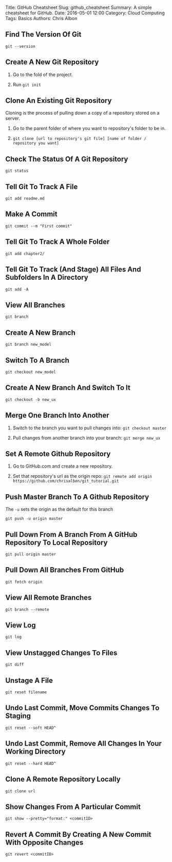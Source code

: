 Title: GitHub Cheatsheet
Slug: github_cheatsheet
Summary: A simple cheatsheet for GitHub.
Date: 2016-05-01 12:00
Category: Cloud Computing
Tags: Basics
Authors: Chris Albon

## Find The Version Of Git

`git --version`

## Create A New Git Repository

1. Go to the fold of the project.

2. Run `git init`

## Clone An Existing Git Repository

Cloning is the process of pulling down a copy of a repository stored on a server.

1. Go to the parent folder of where you want to repository's folder to be in.

2. `git clone [url to repository's git file] [name of folder / repository you want]`

## Check The Status Of A Git Repository

`git status`

## Tell Git To Track A File

`git add readme.md`

## Make A Commit

`git commit --m "First commit"`

## Tell Git To Track A Whole Folder

`git add chapter2/`

## Tell Git To Track (And Stage) All Files And Subfolders In A Directory

`git add -A`

## View All Branches

`git branch`

## Create A New Branch

`git branch new_model`

## Switch To A Branch

`git checkout new_model`

## Create A New Branch And Switch To It

`git checkout -b new_ux`

## Merge One Branch Into Another

1. Switch to the branch you want to pull changes into: `git checkout master`

2. Pull changes from another branch into your branch: `git merge new_ux`

## Set A Remote Github Repository

1. Go to GitHub.com and create a new repository.

2. Set that repository's url as the origin repo: `git remote add origin https://github.com/chrisalbon/git_tutorial.git`

## Push Master Branch To A Github Repository

The `-u` sets the origin as the default for this branch

`git push -u origin master`

## Pull Down From A Branch From A GitHub Repository To Local Repository

`git pull origin master`

## Pull Down All Branches From GitHub

`git fetch origin`

## View All Remote Branches

`git branch --remote`

## View Log

`git log`

## View Unstagged Changes To Files

`git diff`

## Unstage A File

`git reset filename`

## Undo Last Commit, Move Commits Changes To Staging

`git reset --soft HEAD^`

## Undo Last Commit, Remove All Changes In Your Working Directory

`git reset --hard HEAD^`

## Clone A Remote Repository Locally

`git clone url`

## Show Changes From A Particular Commit

`git show --pretty="format:" <commitID>`

## Revert A Commit By Creating A New Commit With Opposite Changes

`git revert <commitID>`
